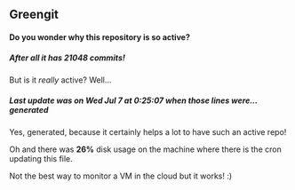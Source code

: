 ## Greengit

#### Do you wonder why this repository is so active?

##### After all it has 21048 commits!

But is it *really* active? Well...

##### Last update was on Wed Jul 7 at 0:25:07 when those lines were... generated

Yes, generated, because it certainly helps a lot to have such an active repo!

Oh and there was **26%** disk usage on the machine
where there is the cron updating this file.

Not the best way to monitor a VM in the cloud but it works! :)
